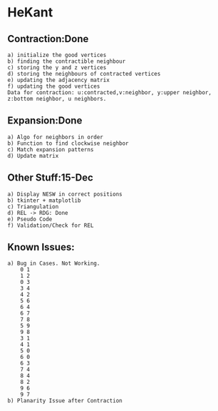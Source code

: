 # HeKant
## Contraction:Done
    a) initialize the good vertices
    b) finding the contractible neighbour
    c) storing the y and z vertices
    d) storing the neighbours of contracted vertices
    e) updating the adjacency matrix
    f) updating the good vertices
    Data for contraction: u:contracted,v:neighbor, y:upper neighbor, z:bottom neighbor, u neighbors.
## Expansion:Done
    a) Algo for neighbors in order
    b) Function to find clockwise neighbor
    c) Match expansion patterns
    d) Update matrix
## Other Stuff:15-Dec
    a) Display NESW in correct positions 
    b) tkinter + matplotlib
    c) Triangulation
    d) REL -> RDG: Done
    e) Pseudo Code
    f) Validation/Check for REL
    
## Known Issues:
    a) Bug in Cases. Not Working.
        0 1
        1 2
        0 3
        3 4
        4 2
        5 6
        6 4
        6 7
        7 8
        5 9
        9 8
        3 1
        4 1
        5 0
        6 0
        6 3
        7 4
        8 4
        8 2
        9 6
        9 7
    b) Planarity Issue after Contraction
